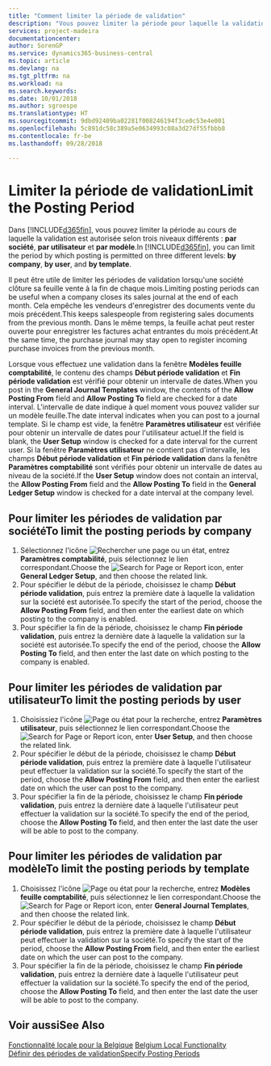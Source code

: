 ```yaml
---
title: "Comment limiter la période de validation"
description: "Vous pouvez limiter la période pour laquelle la validation est autorisée à trois niveaux différents : **Société**, **Utilisateur** et **Modèle**."
services: project-madeira
documentationcenter: 
author: SorenGP
ms.service: dynamics365-business-central
ms.topic: article
ms.devlang: na
ms.tgt_pltfrm: na
ms.workload: na
ms.search.keywords: 
ms.date: 10/01/2018
ms.author: sgroespe
ms.translationtype: HT
ms.sourcegitcommit: 9dbd92409ba02281f008246194f3ce0c53e4e001
ms.openlocfilehash: 5c891dc58c389a5e0634993c08a3d27df55fbbb8
ms.contentlocale: fr-be
ms.lasthandoff: 09/28/2018

---
```

# <a name="limit-the-posting-period"></a><span data-ttu-id="91fd6-103">Limiter la période de validation</span><span class="sxs-lookup"><span data-stu-id="91fd6-103">Limit the Posting Period</span></span>
<span data-ttu-id="91fd6-104">Dans [!INCLUDE[d365fin](../../includes/d365fin_md.md)], vous pouvez limiter la période au cours de laquelle la validation est autorisée selon trois niveaux différents : **par société**, **par utilisateur** et **par modèle**.</span><span class="sxs-lookup"><span data-stu-id="91fd6-104">In [!INCLUDE[d365fin](../../includes/d365fin_md.md)], you can limit the period by which posting is permitted on three different levels: **by company**, **by user**, and **by template**.</span></span>  

<span data-ttu-id="91fd6-105">Il peut être utile de limiter les périodes de validation lorsqu'une société clôture sa feuille vente à la fin de chaque mois.</span><span class="sxs-lookup"><span data-stu-id="91fd6-105">Limiting posting periods can be useful when a company closes its sales journal at the end of each month.</span></span> <span data-ttu-id="91fd6-106">Cela empêche les vendeurs d'enregistrer des documents vente du mois précédent.</span><span class="sxs-lookup"><span data-stu-id="91fd6-106">This keeps salespeople from registering sales documents from the previous month.</span></span> <span data-ttu-id="91fd6-107">Dans le même temps, la feuille achat peut rester ouverte pour enregistrer les factures achat entrantes du mois précédent.</span><span class="sxs-lookup"><span data-stu-id="91fd6-107">At the same time, the purchase journal may stay open to register incoming purchase invoices from the previous month.</span></span>  

<span data-ttu-id="91fd6-108">Lorsque vous effectuez une validation dans la fenêtre **Modèles feuille comptabilité**, le contenu des champs **Début période validation** et **Fin période validation** est vérifié pour obtenir un intervalle de dates.</span><span class="sxs-lookup"><span data-stu-id="91fd6-108">When you post in the **General Journal Templates** window, the contents of the **Allow Posting From** field and **Allow Posting To** field are checked for a date interval.</span></span> <span data-ttu-id="91fd6-109">L'intervalle de date indique à quel moment vous pouvez valider sur un modèle feuille.</span><span class="sxs-lookup"><span data-stu-id="91fd6-109">The date interval indicates when you can post to a journal template.</span></span> <span data-ttu-id="91fd6-110">Si le champ est vide, la fenêtre **Paramètres utilisateur** est vérifiée pour obtenir un intervalle de dates pour l'utilisateur actuel.</span><span class="sxs-lookup"><span data-stu-id="91fd6-110">If the field is blank, the **User Setup** window is checked for a date interval for the current user.</span></span> <span data-ttu-id="91fd6-111">Si la fenêtre **Paramètres utilisateur** ne contient pas d'intervalle, les champs **Début période validation** et **Fin période validation** dans la fenêtre **Paramètres comptabilité** sont vérifiés pour obtenir un intervalle de dates au niveau de la société.</span><span class="sxs-lookup"><span data-stu-id="91fd6-111">If the **User Setup** window does not contain an interval, the **Allow Posting From** field and the **Allow Posting To** field in the **General Ledger Setup** window is checked for a date interval at the company level.</span></span>  

## <a name="to-limit-the-posting-periods-by-company"></a><span data-ttu-id="91fd6-112">Pour limiter les périodes de validation par société</span><span class="sxs-lookup"><span data-stu-id="91fd6-112">To limit the posting periods by company</span></span>  

1.  <span data-ttu-id="91fd6-113">Sélectionnez l'icône ![Rechercher une page ou un état](../../media/ui-search/search_small.png "icône Rechercher une page ou un état"), entrez **Paramètres comptabilité**, puis sélectionnez le lien correspondant.</span><span class="sxs-lookup"><span data-stu-id="91fd6-113">Choose the ![Search for Page or Report](../../media/ui-search/search_small.png "Search for Page or Report icon") icon, enter **General Ledger Setup**, and then choose the related link.</span></span>  
2.  <span data-ttu-id="91fd6-114">Pour spécifier le début de la période, choisissez le champ **Début période validation**, puis entrez la première date à laquelle la validation sur la société est autorisée.</span><span class="sxs-lookup"><span data-stu-id="91fd6-114">To specify the start of the period, choose the **Allow Posting From** field, and then enter the earliest date on which posting to the company is enabled.</span></span>  
3.  <span data-ttu-id="91fd6-115">Pour spécifier la fin de la période, choisissez le champ **Fin période validation**, puis entrez la dernière date à laquelle la validation sur la société est autorisée.</span><span class="sxs-lookup"><span data-stu-id="91fd6-115">To specify the end of the period, choose the **Allow Posting To** field, and then enter the last date on which posting to the company is enabled.</span></span>  

## <a name="to-limit-the-posting-periods-by-user"></a><span data-ttu-id="91fd6-116">Pour limiter les périodes de validation par utilisateur</span><span class="sxs-lookup"><span data-stu-id="91fd6-116">To limit the posting periods by user</span></span>  

1.  <span data-ttu-id="91fd6-117">Choisissiez l'icône ![Page ou état pour la recherche](../../media/ui-search/search_small.png "icône Page ou état pour la recherche"), entrez **Paramètres utilisateur**, puis sélectionnez le lien correspondant.</span><span class="sxs-lookup"><span data-stu-id="91fd6-117">Choose the ![Search for Page or Report](../../media/ui-search/search_small.png "Search for Page or Report icon") icon, enter **User Setup**, and then choose the related link.</span></span>  
2.  <span data-ttu-id="91fd6-118">Pour spécifier le début de la période, choisissez le champ **Début période validation**, puis entrez la première date à laquelle l'utilisateur peut effectuer la validation sur la société.</span><span class="sxs-lookup"><span data-stu-id="91fd6-118">To specify the start of the period, choose the **Allow Posting From** field, and then enter the earliest date on which the user can post to the company.</span></span>  
3.  <span data-ttu-id="91fd6-119">Pour spécifier la fin de la période, choisissez le champ **Fin période validation**, puis entrez la dernière date à laquelle l'utilisateur peut effectuer la validation sur la société.</span><span class="sxs-lookup"><span data-stu-id="91fd6-119">To specify the end of the period, choose the **Allow Posting To** field, and then enter the last date the user will be able to post to the company.</span></span>  

## <a name="to-limit-the-posting-periods-by-template"></a><span data-ttu-id="91fd6-120">Pour limiter les périodes de validation par modèle</span><span class="sxs-lookup"><span data-stu-id="91fd6-120">To limit the posting periods by template</span></span>  

1.  <span data-ttu-id="91fd6-121">Choisissez l'icône ![Page ou état pour la recherche](../../media/ui-search/search_small.png "icône Page ou état pour la recherche"), entrez **Modèles feuille comptabilité**, puis sélectionnez le lien correspondant.</span><span class="sxs-lookup"><span data-stu-id="91fd6-121">Choose the ![Search for Page or Report](../../media/ui-search/search_small.png "Search for Page or Report icon") icon, enter **General Journal Templates**, and then choose the related link.</span></span>  
2.  <span data-ttu-id="91fd6-122">Pour spécifier le début de la période, choisissez le champ **Début période validation**, puis entrez la première date à laquelle l'utilisateur peut effectuer la validation sur la société.</span><span class="sxs-lookup"><span data-stu-id="91fd6-122">To specify the start of the period, choose the **Allow Posting From** field, and then enter the earliest date on which the user can post to the company.</span></span>  
3.  <span data-ttu-id="91fd6-123">Pour spécifier la fin de la période, choisissez le champ **Fin période validation**, puis entrez la dernière date à laquelle l'utilisateur peut effectuer la validation sur la société.</span><span class="sxs-lookup"><span data-stu-id="91fd6-123">To specify the end of the period, choose the **Allow Posting To** field, and then enter the last date the user will be able to post to the company.</span></span>  

## <a name="see-also"></a><span data-ttu-id="91fd6-124">Voir aussi</span><span class="sxs-lookup"><span data-stu-id="91fd6-124">See Also</span></span>  
 <span data-ttu-id="91fd6-125">[Fonctionnalité locale pour la Belgique](belgium-local-functionality.md) </span><span class="sxs-lookup"><span data-stu-id="91fd6-125">[Belgium Local Functionality](belgium-local-functionality.md) </span></span>  
 [<span data-ttu-id="91fd6-126">Définir des périodes de validation</span><span class="sxs-lookup"><span data-stu-id="91fd6-126">Specify Posting Periods</span></span>](../../finance-how-specify-posting-periods.md)

